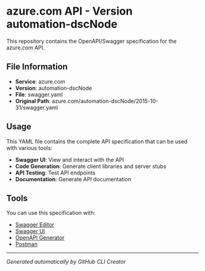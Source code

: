 # azure.com API - Version automation-dscNode

This repository contains the OpenAPI/Swagger specification for the azure.com API.

## File Information

- **Service**: azure.com
- **Version**: automation-dscNode
- **File**: swagger.yaml
- **Original Path**: azure.com/automation-dscNode/2015-10-31/swagger.yaml

## Usage

This YAML file contains the complete API specification that can be used with various tools:

- **Swagger UI**: View and interact with the API
- **Code Generation**: Generate client libraries and server stubs
- **API Testing**: Test API endpoints
- **Documentation**: Generate API documentation

## Tools

You can use this specification with:

- [Swagger Editor](https://editor.swagger.io/)
- [Swagger UI](https://swagger.io/tools/swagger-ui/)
- [OpenAPI Generator](https://openapi-generator.tech/)
- [Postman](https://www.postman.com/)

---

*Generated automatically by GitHub CLI Creator*
